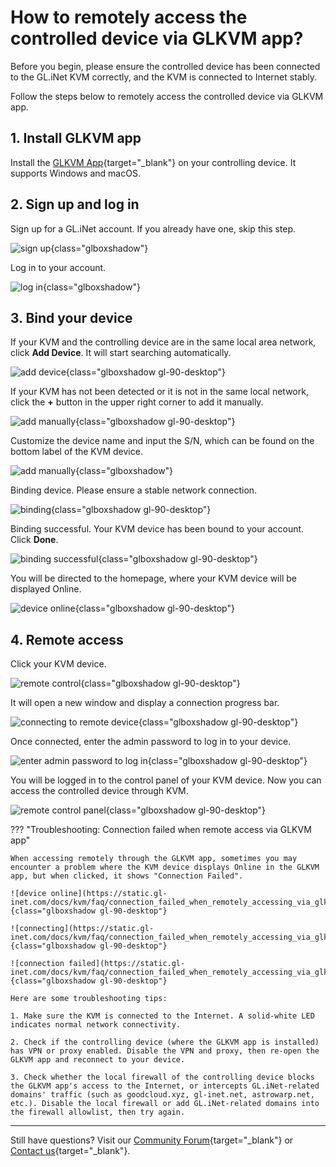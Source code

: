 # How to remotely access the controlled device via GLKVM app?

Before you begin, please ensure the controlled device has been connected to the GL.iNet KVM correctly, and the KVM is connected to Internet stably.

Follow the steps below to remotely access the controlled device via GLKVM app.

## 1. Install GLKVM app

Install the [GLKVM App](https://www.gl-inet.com/app-rm/){target="_blank"} on your controlling device. It supports Windows and macOS.

## 2. Sign up and log in

Sign up for a GL.iNet account. If you already have one, skip this step.

![sign up](https://static.gl-inet.com/docs/kvm/faq/remote_access_controlled_device_via_glkvm_app/sign_up_account.png){class="glboxshadow"}

Log in to your account.
    
![log in](https://static.gl-inet.com/docs/kvm/faq/remote_access_controlled_device_via_glkvm_app/log_in_account.png){class="glboxshadow"}

## 3. Bind your device

If your KVM and the controlling device are in the same local area network, click **Add Device**. It will start searching automatically.

![add device](https://static.gl-inet.com/docs/kvm/faq/remote_access_controlled_device_via_glkvm_app/add_device.png){class="glboxshadow gl-90-desktop"}

If your KVM has not been detected or it is not in the same local network, click the **+** button in the upper right corner to add it manually.

![add manually](https://static.gl-inet.com/docs/kvm/faq/remote_access_controlled_device_via_glkvm_app/add_manually_1.png){class="glboxshadow gl-90-desktop"}

Customize the device name and input the S/N, which can be found on the bottom label of the KVM device.

![add manually](https://static.gl-inet.com/docs/kvm/faq/remote_access_controlled_device_via_glkvm_app/add_manually_2.png){class="glboxshadow"}

Binding device. Please ensure a stable network connection.

![binding](https://static.gl-inet.com/docs/kvm/faq/remote_access_controlled_device_via_glkvm_app/binding.png){class="glboxshadow gl-90-desktop"}
    
Binding successful. Your KVM device has been bound to your account. Click **Done**.

![binding successful](https://static.gl-inet.com/docs/kvm/faq/remote_access_controlled_device_via_glkvm_app/binding_successful.png){class="glboxshadow gl-90-desktop"}

You will be directed to the homepage, where your KVM device will be displayed Online.

![device online](https://static.gl-inet.com/docs/kvm/faq/remote_access_controlled_device_via_glkvm_app/device_online.png){class="glboxshadow gl-90-desktop"}

## 4. Remote access

Click your KVM device.

![remote control](https://static.gl-inet.com/docs/kvm/faq/remote_access_controlled_device_via_glkvm_app/remote_control.png){class="glboxshadow gl-90-desktop"}

It will open a new window and display a connection progress bar.

![connecting to remote device](https://static.gl-inet.com/docs/kvm/faq/remote_access_controlled_device_via_glkvm_app/connecting_to_remote_device.png){class="glboxshadow gl-90-desktop"}

Once connected, enter the admin password to log in to your device.

![enter admin password to log in](https://static.gl-inet.com/docs/kvm/faq/remote_access_controlled_device_via_glkvm_app/log_in_device.png){class="glboxshadow gl-90-desktop"}

You will be logged in to the control panel of your KVM device. Now you can access the controlled device through KVM.

![remote control panel](https://static.gl-inet.com/docs/kvm/faq/remote_access_controlled_device_via_glkvm_app/remote_access_via_app.jpg){class="glboxshadow gl-90-desktop"}

??? "Troubleshooting: Connection failed when remote access via GLKVM app"

    When accessing remotely through the GLKVM app, sometimes you may encounter a problem where the KVM device displays Online in the GLKVM app, but when clicked, it shows "Connection Failed".

    ![device online](https://static.gl-inet.com/docs/kvm/faq/connection_failed_when_remotely_accessing_via_glkvm/device_online.jpg){class="glboxshadow gl-90-desktop"}

    ![connecting](https://static.gl-inet.com/docs/kvm/faq/connection_failed_when_remotely_accessing_via_glkvm/connecting.jpg){class="glboxshadow gl-90-desktop"}

    ![connection failed](https://static.gl-inet.com/docs/kvm/faq/connection_failed_when_remotely_accessing_via_glkvm/connection_failed.jpg){class="glboxshadow gl-90-desktop"}

    Here are some troubleshooting tips:

    1. Make sure the KVM is connected to the Internet. A solid-white LED indicates normal network connectivity.

    2. Check if the controlling device (where the GLKVM app is installed) has VPN or proxy enabled. Disable the VPN and proxy, then re-open the GLKVM app and reconnect to your device.

    3. Check whether the local firewall of the controlling device blocks the GLKVM app's access to the Internet, or intercepts GL.iNet-related domains' traffic (such as goodcloud.xyz, gl-inet.net, astrowarp.net, etc.). Disable the local firewall or add GL.iNet-related domains into the firewall allowlist, then try again.

---

Still have questions? Visit our [Community Forum](https://forum.gl-inet.com){target="_blank"} or [Contact us](https://www.gl-inet.com/contacts/){target="_blank"}.
